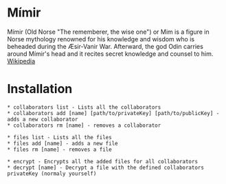 # Mímir

Mímir (Old Norse "The rememberer, the wise one") or Mim is a figure in Norse mythology renowned for his knowledge and wisdom who is beheaded during the Æsir-Vanir War. Afterward, the god Odin carries around Mímir's head and it recites secret knowledge and counsel to him. [Wikipedia](http://en.wikipedia.org/wiki/M%C3%ADmir)

# Installation

    * collaborators list - Lists all the collaborators
    * collaborators add [name] [path/to/privateKey] [path/to/publicKey] - adds a new collaborator
    * collaborators rm [name] - removes a collaborator

    * files list - Lists all the files
    * files add [name] - adds a new file
    * files rm [name] - removes a file

    * encrypt - Encrypts all the added files for all collaborators
    * decrypt [name] - Decrypt a file with the defined collaborators privateKey (normaly yourself)